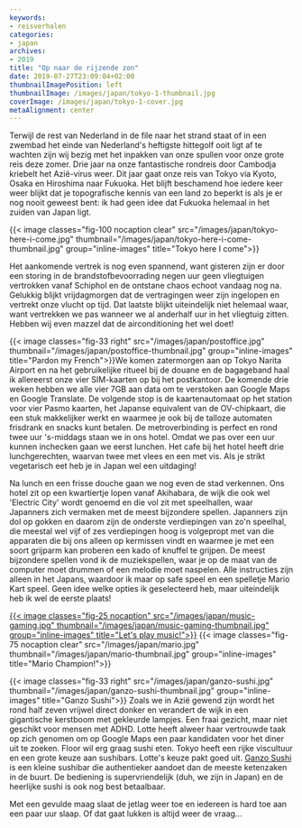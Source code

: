 ```yaml
---
keywords:
- reisverhalen
categories:
- japan
archives:
- 2019
title: "Op naar de rijzende zon"
date: 2019-07-27T23:09:04+02:00
thumbnailImagePosition: left
thumbnailImage: /images/japan/tokyo-1-thumbnail.jpg
coverImage: /images/japan/tokyo-1-cover.jpg
metaAlignment: center
---
```

Terwijl de rest van Nederland in de file naar het strand staat of in een
zwembad het einde van Nederland's heftigste hittegolf ooit ligt af te wachten
zijn wij bezig met het inpakken van onze spullen voor onze grote reis deze
zomer. Drie jaar na onze fantastische rondreis door Cambodja kriebelt het
Azië-virus weer. Dit jaar gaat onze reis van Tokyo via Kyoto, Osaka en
Hiroshima naar Fukuoka. Het blijft beschamend hoe iedere keer weer blijkt dat
je topografische kennis van een land zo beperkt is als je er nog nooit geweest
bent: ik had geen idee dat Fukuoka helemaal in het zuiden van Japan ligt.

{{< image classes="fig-100 nocaption clear" src="/images/japan/tokyo-here-i-come.jpg" thumbnail="/images/japan/tokyo-here-i-come-thumbnail.jpg" group="inline-images" title="Tokyo here I come">}}

Het aankomende vertrek is nog even spannend, want gisteren zijn er door een
storing in de brandstofbevoorrading negen uur geen vliegtuigen vertrokken
vanaf Schiphol en de ontstane chaos echoot vandaag nog na. Gelukkig blijkt
vrijdagmorgen dat de vertragingen weer zijn ingelopen en vertrekt onze vlucht
op tijd.
Dat laatste blijkt uiteindelijk niet helemaal waar, want vertrekken we pas
wanneer we al anderhalf uur in het vliegtuig zitten. Hebben wij even mazzel
dat de airconditioning het wel doet!

{{< image classes="fig-33 right" src="/images/japan/postoffice.jpg" thumbnail="/images/japan/postoffice-thumbnail.jpg" group="inline-images" title="Pardon my French">}}We komen zatermorgen aan op Tokyo Narita Airport en na het gebruikelijke
ritueel bij de douane en de bagageband haal ik allereerst onze vier
SIM-kaarten op bij het postkantoor. De komende drie weken hebben we alle vier
7GB aan data om te verstoken aan Google Maps en Google Translate. De volgende
stop is de kaartenautomaat op het station voor vier Pasmo kaarten, het Japanse
equivalent van de OV-chipkaart, die een stuk makkelijker werkt en waarmee je
ook bij de talloze automaten frisdrank en snacks kunt betalen. De
metroverbinding is perfect en rond twee uur 's-middags staan we in ons hotel.
Omdat we pas over een uur kunnen inchecken gaan we eerst lunchen. Het cafe bij
het hotel heeft drie lunchgerechten, waarvan twee met vlees en een met vis.
Als je strikt vegetarisch eet heb je in Japan wel een uitdaging!

Na lunch en een frisse douche gaan we nog even de stad verkennen. Ons hotel
zit op een kwartiertje lopen vanaf Akihabara, de wijk die ook wel 'Electric
City' wordt genoemd en die vol zit met speelhallen, waar Japanners zich
vermaken met de meest bijzondere spellen. Japanners zijn dol op gokken en
daarom zijn de onderste verdiepingen van zo'n speelhal, die meestal wel vijf
of zes verdiepingen hoog is volgepropt met van die apparaten die bij ons
alleen op kermissen vindt en waarmee je met een soort grijparm kan proberen
een kado of knuffel te grijpen. De meest bijzondere spellen vond ik de
muziekspellen, waar je op de maat van de computer moet drummen of een melodie
moet naspelen. Alle instructies zijn alleen in het Japans, waardoor ik maar op
safe speel en een spelletje Mario Kart speel. Geen idee welke opties ik
geselecteerd heb, maar uiteindelijk heb ik wel de eerste plaats!

[{{< image classes="fig-25 nocaption" src="/images/japan/music-gaming.jpg" thumbnail="/images/japan/music-gaming-thumbnail.jpg" group="inline-images" title="Let's play music!">}}](https://photos.app.goo.gl/QGqPDTJUfSZCsbvq9)
{{< image classes="fig-75 nocaption clear" src="/images/japan/mario.jpg" thumbnail="/images/japan/mario-thumbnail.jpg" group="inline-images" title="Mario Champion!">}}

{{< image classes="fig-33 right" src="/images/japan/ganzo-sushi.jpg" thumbnail="/images/japan/ganzo-sushi-thumbnail.jpg" group="inline-images" title="Ganzo Sushi">}}
Zoals we in Azië gewend zijn wordt het rond half zeven vrijwel direct donker
en verandert de wijk in een gigantische kerstboom met gekleurde lampjes. Een
fraai gezicht, maar niet geschikt voor mensen met ADHD. Lotte heeft alweer
haar vertrouwde taak op zich genomen om op Google Maps een paar kandidaten
voor het diner uit te zoeken. Floor wil erg graag sushi eten. Tokyo heeft een
rijke viscultuur en een grote keuze aan sushibars. Lotte's keuze pakt goed
uit. [Ganzo Sushi](http://www.gansozushi.com/) is een kleine sushibar die
authentieker aandoet dan de meeste ketenzaken in de buurt. De bediening is
supervriendelijk (duh, we zijn in Japan) en de heerlijke sushi is ook nog best
betaalbaar.

Met een gevulde maag slaat de jetlag weer toe en iedereen is hard toe aan een
paar uur slaap. Of dat gaat lukken is altijd weer de vraag...
